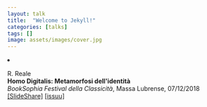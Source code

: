 ```yaml
---
layout: talk
title:  "Welcome to Jekyll!"
categories: [talks]
tags: []
image: assets/images/cover.jpg
---
```



<li><p>R. Reale<br>
<b>Homo Digitalis: Metamorfosi dell'identità</b><br>
<i>BookSophia Festival della Classicità</i>, Massa Lubrense, 07/12/2018<br />
<a href="https://www.slideshare.net/robertoreale/homo-digitalis-metamorfosi-dellidentit" target="_blank">[SlideShare]</a>
<a href="https://issuu.com/home/published/roberto_reale_homo_digitalis_2018.p" target="_blank">[issuu]</a>
</p>
</li>
